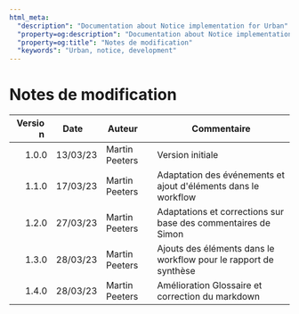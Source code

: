 ```yaml
---
html_meta:
  "description": "Documentation about Notice implementation for Urban"
  "property=og:description": "Documentation about Notice implementation for Urban"
  "property=og:title": "Notes de modification"
  "keywords": "Urban, notice, development"
---
```


# Notes de modification

| <div style="width: 15%; min-width: 55px;">Version</div> | <div style="width: 15%; min-width: 60px;">Date</div> | <div style="width: 15%; min-width: 60px;">Auteur</div> | Commentaire |
| ------: | -------- | -------------- | ----------- |
| 1.0.0   | 13/03/23 | Martin Peeters | Version initiale |
| 1.1.0   | 17/03/23 | Martin Peeters | Adaptation des événements et ajout d'éléments dans le workflow |
| 1.2.0   | 27/03/23 | Martin Peeters | Adaptations et corrections sur base des commentaires de Simon |
| 1.3.0   | 28/03/23 | Martin Peeters | Ajouts des éléments dans le workflow pour le rapport de synthèse |
| 1.4.0   | 28/03/23 | Martin Peeters | Amélioration Glossaire et correction du markdown |
